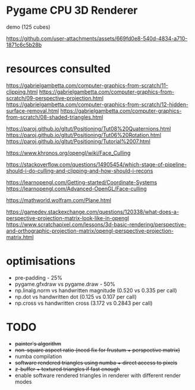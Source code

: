 # Pygame CPU 3D Renderer

demo (125 cubes)

https://github.com/user-attachments/assets/669fd0e8-540d-4834-a710-1871c6c5b28b

# resources consulted

https://gabrielgambetta.com/computer-graphics-from-scratch/11-clipping.html
https://gabrielgambetta.com/computer-graphics-from-scratch/09-perspective-projection.html
https://gabrielgambetta.com/computer-graphics-from-scratch/12-hidden-surface-removal.html
https://gabrielgambetta.com/computer-graphics-from-scratch/08-shaded-triangles.html

https://paroj.github.io/gltut/Positioning/Tut08%20Quaternions.html
https://paroj.github.io/gltut/Positioning/Tut06%20Rotation.html
https://paroj.github.io/gltut/Positioning/Tutorial%2007.html

https://www.khronos.org/opengl/wiki/Face_Culling

https://stackoverflow.com/questions/14905454/which-stage-of-pipeline-should-i-do-culling-and-clipping-and-how-should-i-recons

https://learnopengl.com/Getting-started/Coordinate-Systems
https://learnopengl.com/Advanced-OpenGL/Face-culling

https://mathworld.wolfram.com/Plane.html

https://gamedev.stackexchange.com/questions/120338/what-does-a-perspective-projection-matrix-look-like-in-opengl
https://www.scratchapixel.com/lessons/3d-basic-rendering/perspective-and-orthographic-projection-matrix/opengl-perspective-projection-matrix.html

# optimisations
- pre-padding - 25%
- pygame.gfxdraw vs pygame.draw - 50%
- np.linalg.norm vs handwritten magnitude (0.520 vs 0.335 per call)
- np.dot vs handwritten dot (0.125 vs 0.107 per call)
- np.cross vs handwritten cross (3.172 vs 0.2843 per call)

# TODO
- ~~painter's algorithm~~
- ~~non-square aspect ratio (need fix for frustum + perspective matrix)~~
- numba compilation
- ~~software rendered triangles using numba + direct access to pixels~~
- ~~z-buffer + textured triangles if fast enough~~
- enable software rendered triangles in renderer with different render modes
